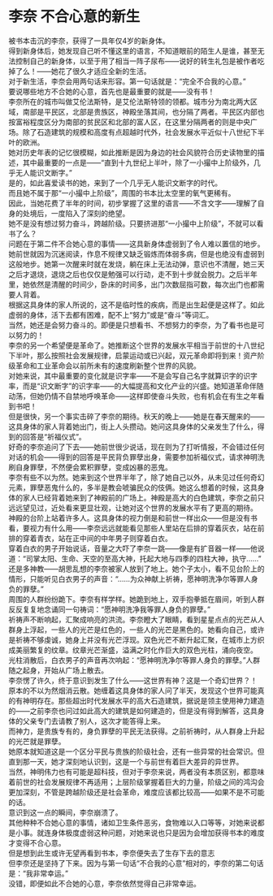 # 李奈 不合心意的新生
被书本击沉的李奈，获得了一具年仅4岁的新身体。  
得到新身体后，她发现自己听不懂这里的语言，不知道眼前的陌生人是谁，甚至无法控制自己的新身体，以至于用了相当一阵子尿布——说好的转生礼包是被作者吃掉了么！——她花了很久才适应全新的生活。  
对于新生活，李奈会用两句话来形容。第一句话就是：“完全不合我的心意。”  
要说哪些地方不合她的心意，首先也是最重要的就是——没有书！  
李奈所在的城市叫做艾伦法斯特，是艾伦法斯特领的领都。城市分为南北两大区域，南部是平民区，北部是贵族区，神殿坐落其间，也分隔了两者。平民区内部也按富裕程度区分为南部的贫民区和北部的富人区，在这里分隔两者的则是中央广场。除了石造建筑的规模和高度有点超越时代外，社会发展水平近似十八世纪下半叶的欧洲。  
她对历史年表的记忆很模糊，如此推断是因为身边的社会风貌符合历史读物里的描述，其中最重要的一点是——“直到十九世纪上半叶，除了一小撮中上阶级外，几乎无人能识文断字。”  
是的，如此喜爱读书的她，来到了一个几乎无人能识文断字的时代。  
而且她不属于那“一小撮中上阶级”，周围的书本比太空里的氧气更稀有。  
因此，当她花费了半年的时间，初步掌握了这里的语言——不含文字——理解了自身的处境后，一度陷入了深刻的绝望。  
她不是没有想过努力奋斗，跨越阶级。只要挤进那“一小撮中上阶级”，不就可以看书了么？  
问题在于第二件不合她心意的事情——这具新身体虚弱到了令人难以置信的地步。  
她前世就因为沉迷阅读，作息不规律又缺乏锻炼而体弱多病，但是也绝没有虚弱到这般地步。她第一次醒来时就在发烧，躺在床上无法动弹，意识也不清醒，她三天之后才退烧，退烧之后也仅仅是勉强可以行动，走不到十步就会脱力。之后半年里，她依然是清醒的时间少，卧床的时间多，出门次数屈指可数，每次出门也都需要人背着。  
根据这具身体的家人所说的，这不是临时性的疾病，而是出生起便是这样了。如此虚弱的身体，活下去都有困难，配不上“努力”或是“奋斗”等词汇。  
当然，她还是会努力奋斗的。即便是只想看书、不想努力的李奈，为了看书也是可以努力的！  
李奈的另一个希望便是革命了。她推断这个世界的发展水平相当于前世的十八世纪下半叶，那么按照社会发展规律，启蒙运动或已兴起，双元革命即将到来！资产阶级革命和工业革命会以前所未有的速度刷新整个世界的风貌。  
对她来说，其中最重要的变化就是识字率——不是会写自己名字就算识字的识字率，而是“识文断字”的识字率——的大幅提高和文化产业的兴盛。她知道革命伴随动荡，但她仍情不自禁地呼唤革命——这样即使奋斗失败，也有机会在有生之年看到书吧！  
但是很快，另一个事实击碎了李奈的期待。秋天的晚上——她是在春天醒来的——这具身体的家人背着她出门，街上人头攒动。她问这具身体的父亲发生了什么，得到的回答是“祈福仪式”。  
好奇的李奈追问了下去——她前世很少说话，现在则为了打听情报，不会错过任何对话的机会——得到的回答是平民背负罪孽出身，需要参加祈福仪式，请求神明洗刷自身罪孽，不然便会累积罪孽，变成凶暴的恶鬼。  
李奈有些不以为然。她来到这个世界半年了，除了她自己以外，从未见过任何奇幻元素，罪孽恶鬼什么的，多半是教会唬骗民众的伎俩。她这么想着的时候，这具身体的家人已经背着她来到了神殿前的广场上。神殿是高大的白色建筑，李奈之前只远远望见过，近处看来更显壮观，让她对这个世界的发展水平有了更高的期待。  
神殿的台阶上站着许多人。这具身体的视力倒是和前世一样出众——但是没有书看，要视力有什么用——李奈远远就能看见那些人里站在后排的穿着灰衣，站在前排的穿着青衣，站在正中间的中年男子则穿着白衣。  
穿着白衣的男子开始说话，音量之大吓了李奈一跳——像是有扩音器一样——他说道：“司掌太阳、生命、天空的至高大神，托起大地与四季的四柱大神，执守……”  
还是多神教——胡思乱想的李奈被家人放到了地上。她个子太小，看不见台阶上的情形，只能听见白衣男子的声音：“……为众神献上祈祷，愿神明洗净尔等罪人身负的罪孽。”  
周围的人群纷纷跪下。李奈有样学样。她跪到地上，双手抱拳抵在眉间，听到人群反反复复地念诵同一句祷词：“愿神明洗净我等罪人身负的罪孽。”  
祈祷声不断响起，汇聚成响亮的洪流。李奈瞪大了眼睛，看到星星点点的光芒从人群身上浮起，一些人的光芒是红色的，一些人的光芒是黑色的。她看向自己，或许是祈祷不够虔诚，她身上并没有光芒浮现。双色光芒不断升起汇聚，在城市上方织成美丽繁复的纹章。纹章光芒渐盛，溢满之时化作巨大的双色光柱，涌向夜空。  
光柱消散后，白衣男子的声音再次响起：“愿神明洗净尔等罪人身负的罪孽。”人群随之起身，开始从广场上散去。  
李奈愣了许久，终于意识到发生了什么——这世界有神？这是一个奇幻世界？！  
原本的不以为然烟消云散。她缠着这具身体的家人问了半天，发现这个世界可能真的有神明存在。那些超出时代发展水平的高大石造建筑，据说是领主使用神力建造的——之前李奈也问过如此高大的建筑是如何建造的，但是没有得到解答，这具身体的父亲专门去请教了别人，这次才能答得上来。  
而神力，是贵族专有的，身负罪孽的平民无法获得。之前祈祷时，从人群身上升起的光芒就是罪孽。  
她原本就知道这是一个区分平民与贵族的阶级社会，还有一些异常的社会常识。但直到那一天，她才深刻地认识到，这是一个与前世有着巨大差异的异世界。  
当然，神明伟力也有可能是超科技，但对于李奈来说，两者没有本质区别，都意味着前世的社会发展规律不再适用；上层阶级掌握着巨大的力量，阶级之间的鸿沟会更加深刻，不管是跨越阶级还是社会革命，难度应该都比较高——如果不是不可能的话。  
意识到这一点的瞬间，李奈崩溃了。  
其他种种不合她心意的事情，诸如卫生条件恶劣，食物难以入口等等，对她来说都是小事。就连身体极度虚弱这种问题，对她来说也只是因为会增加获得书本的难度才变得不合心意。  
但是想到此生或许无望再看到书本，李奈便失去了生存下去的意志  
但李奈还是坚持了下来。因为与第一句话“不合我的心意”相对的，李奈的第二句话是：“我非常幸运。”  
没错，即便如此不合她的心意，李奈依然觉得自己非常幸运。  


